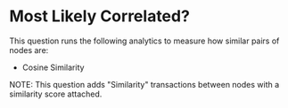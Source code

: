 # Most Likely Correlated?

This question runs the following analytics to measure how similar pairs
of nodes are:

-   Cosine Similarity

NOTE: This question adds "Similarity" transactions between nodes with a
similarity score attached.
